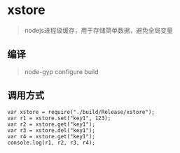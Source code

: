 # xstore
> nodejs进程级缓存，用于存储简单数据，避免全局变量
## 编译
> node-gyp configure build
## 调用方式
```
var xstore = require("./build/Release/xstore");
var r1 = xstore.set("key1", 123);
var r2 = xstore.get("key1");
var r3 = xstore.del("key1");
var r4 = xstore.get("key1");
console.log(r1, r2, r3, r4);
```
